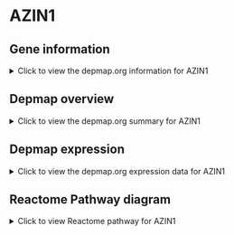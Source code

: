<h1>AZIN1</h1>

<h2>Gene information</h2>
<details>
  <summary>Click to view the depmap.org information for AZIN1</summary>
  <iframe src="https://depmap.org/portal/gene/AZIN1?tab=about" style="border:none;width:100%;height:800px"></iframe>
</details>

<h2>Depmap overview</h2>
<details>
  <summary>Click to view the depmap.org summary for AZIN1</summary>
  <iframe src="https://depmap.org/portal/gene/AZIN1?tab=overview" style="border:none;width:100%;height:800px"></iframe>
</details>

<h2>Depmap expression</h2>
<details>
  <summary>Click to view the depmap.org expression data for AZIN1</summary>
  <iframe src="https://depmap.org/portal/gene/AZIN1?tab=characterization" style="border:none;width:100%;height:800px"></iframe>
</details>



<h2>Reactome Pathway diagram</h2>
<details>
  <summary>Click to view Reactome pathway for AZIN1</summary>
  <p>Regulation of ornithine decarboxylase (ODC)</p>
  <iframe src="https://reactome.org/PathwayBrowser/#/R-HSA-350562" style="border:none;width:100%;height:800px"></iframe>
</details>



